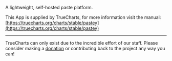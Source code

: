 A lightweight, self-hosted paste platform.

This App is supplied by TrueCharts, for more information visit the manual: [https://truecharts.org/charts/stable/pastey](https://truecharts.org/charts/stable/pastey)

---

TrueCharts can only exist due to the incredible effort of our staff.
Please consider making a [donation](https://truecharts.org/sponsor) or contributing back to the project any way you can!
